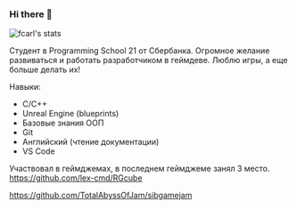 ### Hi there 👋

<!--
**lex-cmd/lex-cmd** is a ✨ _special_ ✨ repository because its `README.md` (this file) appears on your GitHub profile.

Here are some ideas to get you started:

- 🔭 I’m currently working on ...
- 🌱 I’m currently learning ...
- 👯 I’m looking to collaborate on ...
- 🤔 I’m looking for help with ...
- 💬 Ask me about ...
- 📫 How to reach me: ...
- 😄 Pronouns: ...
- ⚡ Fun fact: ...
-->
![fcarl's stats](https://badge42.herokuapp.com/api/stats/fcarl)

Студент в Programming School 21 от Сбербанка.
Огромное желание развиваться и работать разработчиком в геймдеве.
Люблю игры, а еще больше делать их!

Навыки:
* С/С++
* Unreal Engine (blueprints)
* Базовые знания ООП
* Git
* Английский (чтение документации)
* VS Code

Участвовал в геймджемах, в последнем геймджеме занял 3 место. https://github.com/lex-cmd/RGcube

https://github.com/TotalAbyssOfJam/sibgamejam
